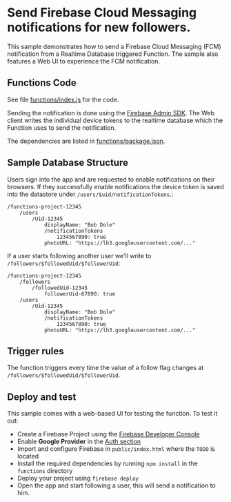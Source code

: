 # Send Firebase Cloud Messaging notifications for new followers.

This sample demonstrates how to send a Firebase Cloud Messaging (FCM) notification from a Realtime Database triggered Function. The sample also features a Web UI to experience the FCM notification.


## Functions Code

See file [functions/index.js](functions/index.js) for the code.

Sending the notification is done using the [Firebase Admin SDK](https://www.npmjs.com/package/firebase-admin). The Web client writes the individual device tokens to the realtime database which the Function uses to send the notification.

The dependencies are listed in [functions/package.json](functions/package.json).


## Sample Database Structure

Users sign into the app and are requested to enable notifications on their browsers. If they successfully enable notifications the device token is saved into the datastore under `/users/$uid/notificationTokens`.:

```
/functions-project-12345
    /users
        /Uid-12345
            displayName: "Bob Dole"
            /notificationTokens
                1234567890: true
            photoURL: "https://lh3.googleusercontent.com/..."

```

If a user starts following another user we'll write to `/followers/$followedUid/$followerUid`:

```
/functions-project-12345
    /followers
        /followedUid-12345
            followerUid-67890: true
    /users
        /Uid-12345
            displayName: "Bob Dole"
            /notificationTokens
                1234567890: true
            photoURL: "https://lh3.googleusercontent.com/..."

```


## Trigger rules

The function triggers every time the value of a follow flag changes at `/followers/$followedUid/$followerUid`.


## Deploy and test

This sample comes with a web-based UI for testing the function. To test it out:

 - Create a Firebase Project using the [Firebase Developer Console](https://console.firebase.google.com)
 - Enable **Google Provider** in the [Auth section](https://console.firebase.google.com/project/_/authentication/providers)
 - Import and configure Firebase in `public/index.html` where the `TODO` is located
 - Install the required dependencies by running `npm install` in the `functions` directory
 - Deploy your project using `firebase deploy`
 - Open the app and start following a user, this will send a notification to him.
